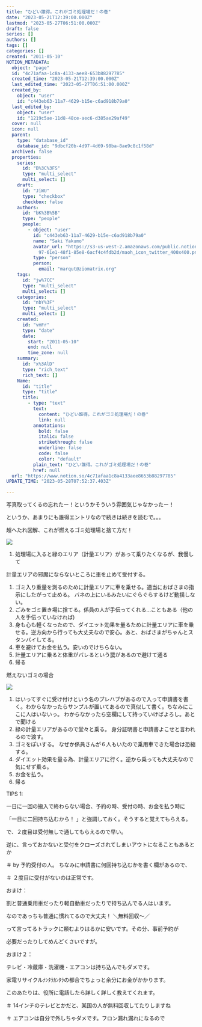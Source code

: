 ```yaml
---
title: "ひどい誰得。これがゴミ処理場だ！の巻"
date: "2023-05-21T12:39:00.000Z"
lastmod: "2023-05-27T06:51:00.000Z"
draft: false
series: []
authors: []
tags: []
categories: []
created: "2011-05-10"
NOTION_METADATA:
  object: "page"
  id: "4c71afaa-1c8a-4133-aee8-653b88297785"
  created_time: "2023-05-21T12:39:00.000Z"
  last_edited_time: "2023-05-27T06:51:00.000Z"
  created_by:
    object: "user"
    id: "c443eb63-11a7-4629-b15e-c6ad918b79a0"
  last_edited_by:
    object: "user"
    id: "1219c5ae-11d8-48ce-aec6-d385ae29af49"
  cover: null
  icon: null
  parent:
    type: "database_id"
    database_id: "9dbcf20b-4d97-4d69-98ba-8ae9c8c1f58d"
  archived: false
  properties:
    series:
      id: "B%3C%3FS"
      type: "multi_select"
      multi_select: []
    draft:
      id: "JiWU"
      type: "checkbox"
      checkbox: false
    authors:
      id: "bK%3B%5B"
      type: "people"
      people:
        - object: "user"
          id: "c443eb63-11a7-4629-b15e-c6ad918b79a0"
          name: "Saki Yakumo"
          avatar_url: "https://s3-us-west-2.amazonaws.com/public.notion-static.com/3ad1c4\
            97-61e1-48f1-85e8-6acf4c4fdb2d/maoh_icon_twitter_400x400.png"
          type: "person"
          person:
            email: "marqut@ziomatrix.org"
    tags:
      id: "jw%7CC"
      type: "multi_select"
      multi_select: []
    categories:
      id: "nbY%3F"
      type: "multi_select"
      multi_select: []
    created:
      id: "vmFr"
      type: "date"
      date:
        start: "2011-05-10"
        end: null
        time_zone: null
    summary:
      id: "x%3AlD"
      type: "rich_text"
      rich_text: []
    Name:
      id: "title"
      type: "title"
      title:
        - type: "text"
          text:
            content: "ひどい誰得。これがゴミ処理場だ！の巻"
            link: null
          annotations:
            bold: false
            italic: false
            strikethrough: false
            underline: false
            code: false
            color: "default"
          plain_text: "ひどい誰得。これがゴミ処理場だ！の巻"
          href: null
  url: "https://www.notion.so/4c71afaa1c8a4133aee8653b88297785"
UPDATE_TIME: "2023-05-28T07:52:37.403Z"

---
```

<link rel="stylesheet" href="https://cdn.jsdelivr.net/npm/katex@0.16.2/dist/katex.min.css" integrity="sha384-bYdxxUwYipFNohQlHt0bjN/LCpueqWz13HufFEV1SUatKs1cm4L6fFgCi1jT643X" crossorigin="anonymous">


写真取ってくるの忘れたー！というかそういう雰囲気じゃなかったー！


というか、あまりにも誰得エントリなので続きは続きを読むで。。。


超へたれ図解、これが燃えるゴミ処理場と捨て方だ！


![](https://obs.maoh.company/yakumoblog/2018/07/moeru_gomi.png)

1. 処理場に入ると緑のエリア（計量エリア）があって乗りたくなるが、我慢して

計量エリアの邪魔にならないところに車を止めて受付する。

1. ゴミ入り重量を測るのために計量エリアに車を乗せる。適当におばさまの指示にしたがって止める。 バネの上にいるみたいにぐらぐらするけど動揺しない。
1. ごみをゴミ置き場に捨てる。係員の人が手伝ってくれる…こともある（他の人を手伝っていなければ)
1. 身も心も軽くなったので、ダイエット効果を量るために計量エリアに車を乗せる。逆方向から行っても大丈夫なので安心。あと、おばさまがちゃんとスタンバイしてる。
1. 車を避けてお金を払う。安いのでけちらない。
1. 計量エリアに乗ると体重がバレるという罠があるので避けて通る
1. 帰る

燃えないゴミの場合


![](https://obs.maoh.company/yakumoblog/2018/07/moenai_gomi.png)

1. はいってすぐに受け付けという名のプレハブがあるので入って申請書を書く。わからなかったらサンプルが置いてあるので真似して書く。ちなみにここに人はいないっ。 わからなかったら空欄にして持っていけばよろし。あとで聞ける
1. 緑の計量エリアがあるので堂々と乗る。 身分証明書と申請書よこせと言われるので渡す。
1. ゴミをぽいする。 なぜか係員さんが６人もいたので乗用車できた場合は恐縮する。
1. ダイエット効果を量る為、計量エリアに行く。逆から乗っても大丈夫なので気にせず乗る。
1. お金を払う。
1. 帰る

TIPS 1:


一日に一回の搬入で終わらない場合、予約の時、受付の時、お金を払う時に


「一日に二回持ち込むから！ 」と強調しておく。そうすると覚えてもらえる。


で、２度目は受付無しで通してもらえるので早い。


逆に、言っておかないと受付をクローズされてしまいアウトになることもあるとか


＃ by 予約受付の人。 ちなみに申請書に何回持ち込むかを書く欄があるので、


＃ ２度目に受付がないのは正常です。


おまけ：


割と普通乗用車だったり軽自動車だったりで持ち込んでる人はいます。


なのであっちも普通に慣れてるので大丈夫！ ＼無料回収〜／


って言ってるトラックに頼むよりはるかに安いです。その分、事前予約が


必要だったりしてめんどくさいですが。


おまけ２：


テレビ・冷蔵庫・洗濯機・エアコンは持ち込んでもダメです。


家電リサイクルﾅﾝﾀﾗｶﾝﾀﾗの都合でちょっと余分にお金がかかります。


このあたりは、役所に電話したら詳しく詳しく教えてくれます。


＃ 14インチのテレビとかだと、某国の人が無料回収してたりしますね


＃ エアコンは自分で外しちゃダメです。フロン漏れ漏れになるので

